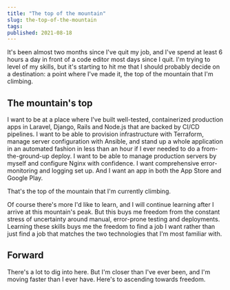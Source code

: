 ```yaml
---
title: "The top of the mountain"
slug: the-top-of-the-mountain
tags:
published: 2021-08-18
---
```


It's been almost two months since I've quit my job, and I've spend at least 6 hours a day in front of a code editor most days since I quit. I'm trying to level of my skills, but it's starting to hit me that I should probably decide on a destination: a point where I've made it, the top of the mountain that I'm climbing.

## The mountain's top

I want to be at a place where I've built well-tested, containerized production apps in Laravel, Django, Rails and Node.js that are backed by CI/CD pipelines. I want to be able to provision infrastructure with Terraform, manage server configuration with Ansible, and stand up a whole application in an automated fashion in less than an hour if I ever needed to do a from-the-ground-up deploy. I want to be able to manage production servers by myself and configure Nginx with confidence. I want comprehensive error-monitoring and logging set up. And I want an app in both the App Store and Google Play.

That's the top of the mountain that I'm currently climbing.

Of course there's more I'd like to learn, and I will continue learning after I arrive at this mountain's peak. But this buys me freedom from the constant stress of uncertainty around manual, error-prone testing and deployments. Learning these skills buys me the freedom to find a job I want rather than just find a job that matches the two technologies that I'm most familiar with.

## Forward

There's a lot to dig into here. But I'm closer than I've ever been, and I'm moving faster than I ever have. Here's to ascending towards freedom.
